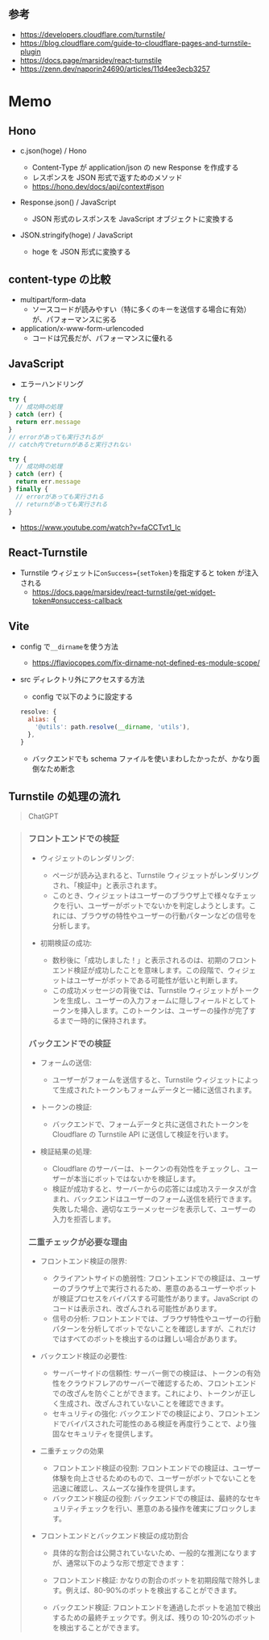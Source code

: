 ## 参考

- https://developers.cloudflare.com/turnstile/
- https://blog.cloudflare.com/guide-to-cloudflare-pages-and-turnstile-plugin
- https://docs.page/marsidev/react-turnstile
- https://zenn.dev/naporin24690/articles/11d4ee3ecb3257

# Memo

## Hono

- c.json(hoge) / Hono

  - Content-Type が application/json の new Response を作成する
  - レスポンスを JSON 形式で返すためのメソッド
  - https://hono.dev/docs/api/context#json

- Response.json() / JavaScript

  - JSON 形式のレスポンスを JavaScript オブジェクトに変換する

- JSON.stringify(hoge) / JavaScript
  - hoge を JSON 形式に変換する

## content-type の比較

- multipart/form-data
  - ソースコードが読みやすい（特に多くのキーを送信する場合に有効）が、パフォーマンスに劣る
- application/x-www-form-urlencoded
  - コードは冗長だが、パフォーマンスに優れる

## JavaScript

- エラーハンドリング

```js
try {
  // 成功時の処理
} catch (err) {
  return err.message
}
// errorがあっても実行されるが
// catch内でreturnがあると実行されない
```

```js
try {
  // 成功時の処理
} catch (err) {
  return err.message
} finally {
  // errorがあっても実行される
  // returnがあっても実行される
}
```

- https://www.youtube.com/watch?v=faCCTvt1_Ic

## React-Turnstile

- Turnstile ウィジェットに`onSuccess={setToken}`を指定すると token が注入される
  - https://docs.page/marsidev/react-turnstile/get-widget-token#onsuccess-callback

## Vite

- config で`__dirname`を使う方法

  - https://flaviocopes.com/fix-dirname-not-defined-es-module-scope/

- src ディレクトリ外にアクセスする方法
  - config で以下のように設定する
  ```js
  resolve: {
    alias: {
      '@utils': path.resolve(__dirname, 'utils'),
    },
  }
  ```
  - バックエンドでも schema ファイルを使いまわしたかったが、かなり面倒なため断念

## Turnstile の処理の流れ

> ChatGPT

> ### フロントエンドでの検証
>
> - ウィジェットのレンダリング:
>
>   - ページが読み込まれると、Turnstile ウィジェットがレンダリングされ、「検証中」と表示されます。
>   - このとき、ウィジェットはユーザーのブラウザ上で様々なチェックを行い、ユーザーがボットでないかを判定しようとします。これには、ブラウザの特性やユーザーの行動パターンなどの信号を分析します。
>
> - 初期検証の成功:
>
>   - 数秒後に「成功しました！」と表示されるのは、初期のフロントエンド検証が成功したことを意味します。この段階で、ウィジェットはユーザーがボットである可能性が低いと判断します。
>   - この成功メッセージの背後では、Turnstile ウィジェットがトークンを生成し、ユーザーの入力フォームに隠しフィールドとしてトークンを挿入します。このトークンは、ユーザーの操作が完了するまで一時的に保持されます。
>
> ### バックエンドでの検証
>
> - フォームの送信:
>
>   - ユーザーがフォームを送信すると、Turnstile ウィジェットによって生成されたトークンもフォームデータと一緒に送信されます。
>
> - トークンの検証:
>
>   - バックエンドで、フォームデータと共に送信されたトークンを Cloudflare の Turnstile API に送信して検証を行います。
>
> - 検証結果の処理:
>
>   - Cloudflare のサーバーは、トークンの有効性をチェックし、ユーザーが本当にボットではないかを検証します。
>   - 検証が成功すると、サーバーからの応答には成功ステータスが含まれ、バックエンドはユーザーのフォーム送信を続行できます。失敗した場合、適切なエラーメッセージを表示して、ユーザーの入力を拒否します。
>
> ### 二重チェックが必要な理由
>
> - フロントエンド検証の限界:
>
>   - クライアントサイドの脆弱性: フロントエンドでの検証は、ユーザーのブラウザ上で実行されるため、悪意のあるユーザーやボットが検証プロセスをバイパスする可能性があります。JavaScript のコードは表示され、改ざんされる可能性があります。
>   - 信号の分析: フロントエンドでは、ブラウザ特性やユーザーの行動パターンを分析してボットでないことを確認しますが、これだけではすべてのボットを検出するのは難しい場合があります。
>
> - バックエンド検証の必要性:
>
>   - サーバーサイドの信頼性: サーバー側での検証は、トークンの有効性をクラウドフレアのサーバーで確認するため、フロントエンドでの改ざんを防ぐことができます。これにより、トークンが正しく生成され、改ざんされていないことを確認できます。
>   - セキュリティの強化: バックエンドでの検証により、フロントエンドでバイパスされた可能性のある検証を再度行うことで、より強固なセキュリティを提供します。
>
> - 二重チェックの効果
>
>   - フロントエンド検証の役割: フロントエンドでの検証は、ユーザー体験を向上させるためのもので、ユーザーがボットでないことを迅速に確認し、スムーズな操作を提供します。
>   - バックエンド検証の役割: バックエンドでの検証は、最終的なセキュリティチェックを行い、悪意のある操作を確実にブロックします。
>
> - フロントエンドとバックエンド検証の成功割合
>
>   - 具体的な割合は公開されていないため、一般的な推測になりますが、通常以下のような形で想定できます：
>
>   - フロントエンド検証: かなりの割合のボットを初期段階で除外します。例えば、80-90%のボットを検出することができます。
>   - バックエンド検証: フロントエンドを通過したボットを追加で検出するための最終チェックです。例えば、残りの 10-20%のボットを検出することができます。
